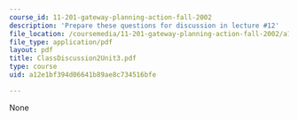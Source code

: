 ```yaml
---
course_id: 11-201-gateway-planning-action-fall-2002
description: 'Prepare these questions for discussion in lecture #12'
file_location: /coursemedia/11-201-gateway-planning-action-fall-2002/a12e1bf394d06641b89ae8c734516bfe_ClassDiscussion2Unit3.pdf
file_type: application/pdf
layout: pdf
title: ClassDiscussion2Unit3.pdf
type: course
uid: a12e1bf394d06641b89ae8c734516bfe

---
```

None